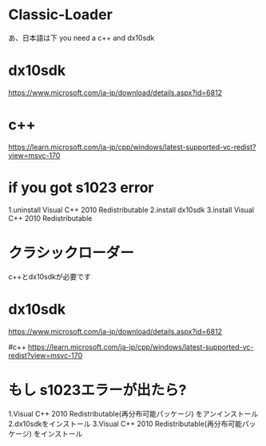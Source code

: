 # Classic-Loader
あ、日本語は下
you need a c++ and dx10sdk

# dx10sdk
https://www.microsoft.com/ja-jp/download/details.aspx?id=6812

# c++
https://learn.microsoft.com/ja-jp/cpp/windows/latest-supported-vc-redist?view=msvc-170

# if you got s1023 error
1.uninstall Visual C++ 2010 Redistributable
2.install dx10sdk
3.install Visual C++ 2010 Redistributable

# クラシックローダー

c++とdx10sdkが必要です

# dx10sdk
https://www.microsoft.com/ja-jp/download/details.aspx?id=6812

#c++
https://learn.microsoft.com/ja-jp/cpp/windows/latest-supported-vc-redist?view=msvc-170

# もし s1023エラーが出たら?
1.Visual C++ 2010 Redistributable(再分布可能パッケージ) をアンインストール
2.dx10sdkをインストール
3.Visual C++ 2010 Redistributable(再分布可能パッケージ) をインストール
